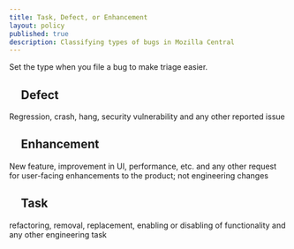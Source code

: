 ```yaml
---
title: Task, Defect, or Enhancement
layout: policy
published: true
description: Classifying types of bugs in Mozilla Central
---
```


Set the type when you file a bug to make triage easier. 

## <span style="font-family: 'Material Icons'; color: rgb(234, 60, 61);">&#xE3AC;</span> Defect
Regression, crash, hang, security vulnerability and any other reported issue
## <span style="font-family: 'Material Icons'; color: rgb(42, 186, 39);">&#xE146;</span> Enhancement
New feature, improvement in UI, performance, etc. and any other request for user-facing enhancements to the product; not engineering changes
## <span style="font-family: 'Material Icons'; color: rgb(40, 134, 201);">&#xE85D;</span> Task
refactoring, removal, replacement, enabling or disabling of functionality and any other engineering task
